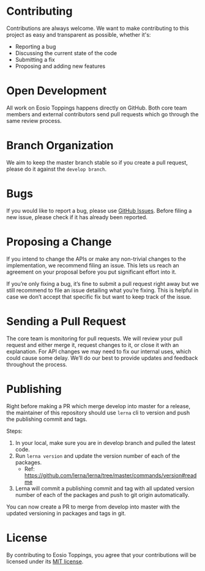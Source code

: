 # Contributing

Contributions are always welcome. We want to make contributing to this project as easy and transparent as possible, whether it's:

- Reporting a bug
- Discussing the current state of the code
- Submitting a fix
- Proposing and adding new features

# Open Development

All work on Eosio Toppings happens directly on GitHub. Both core team members and external contributors send pull requests which go through the same review process.

# Branch Organization

We aim to keep the master branch stable so if you create a pull request, please do it against the `develop branch`.

# Bugs

If you would like to report a bug, please use [GitHub Issues](https://github.com/EOSIO/eosio-toppings/issues/new). Before filing a new issue, please check if it has already been reported.

# Proposing a Change

If you intend to change the APIs or make any non-trivial changes to the implementation, we recommend filing an issue. This lets us reach an agreement on your proposal before you put significant effort into it.

If you’re only fixing a bug, it’s fine to submit a pull request right away but we still recommend to file an issue detailing what you’re fixing. This is helpful in case we don’t accept that specific fix but want to keep track of the issue.

# Sending a Pull Request

The core team is monitoring for pull requests. We will review your pull request and either merge it, request changes to it, or close it with an explanation. For API changes we may need to fix our internal uses, which could cause some delay. We’ll do our best to provide updates and feedback throughout the process.

# Publishing

Right before making a PR which merge develop into master for a release, the maintainer of this repository should use `lerna` cli to version and push the publishing commit and tags.

Steps:
1. In your local, make sure you are in develop branch and pulled the latest code.
2. Run `lerna version` and update the version number of each of the packages.
   - Ref: https://github.com/lerna/lerna/tree/master/commands/version#readme
3. Lerna will commit a publishing commit and tag with all updated version number of each of the packages and push to git origin automatically.

You can now create a PR to merge from develop into master with the updated versioning in packages and tags in git.

# License

By contributing to Eosio Toppings, you agree that your contributions will be licensed under its [MIT license](./LICENSE).